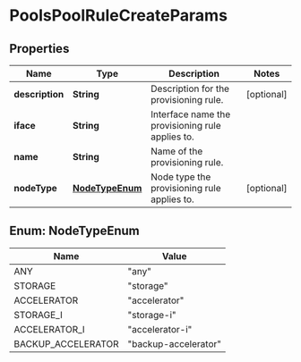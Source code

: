 
# PoolsPoolRuleCreateParams

## Properties
Name | Type | Description | Notes
------------ | ------------- | ------------- | -------------
**description** | **String** | Description for the provisioning rule. |  [optional]
**iface** | **String** | Interface name the provisioning rule applies to. | 
**name** | **String** | Name of the provisioning rule. | 
**nodeType** | [**NodeTypeEnum**](#NodeTypeEnum) | Node type the provisioning rule applies to. |  [optional]


<a name="NodeTypeEnum"></a>
## Enum: NodeTypeEnum
Name | Value
---- | -----
ANY | &quot;any&quot;
STORAGE | &quot;storage&quot;
ACCELERATOR | &quot;accelerator&quot;
STORAGE_I | &quot;storage-i&quot;
ACCELERATOR_I | &quot;accelerator-i&quot;
BACKUP_ACCELERATOR | &quot;backup-accelerator&quot;



